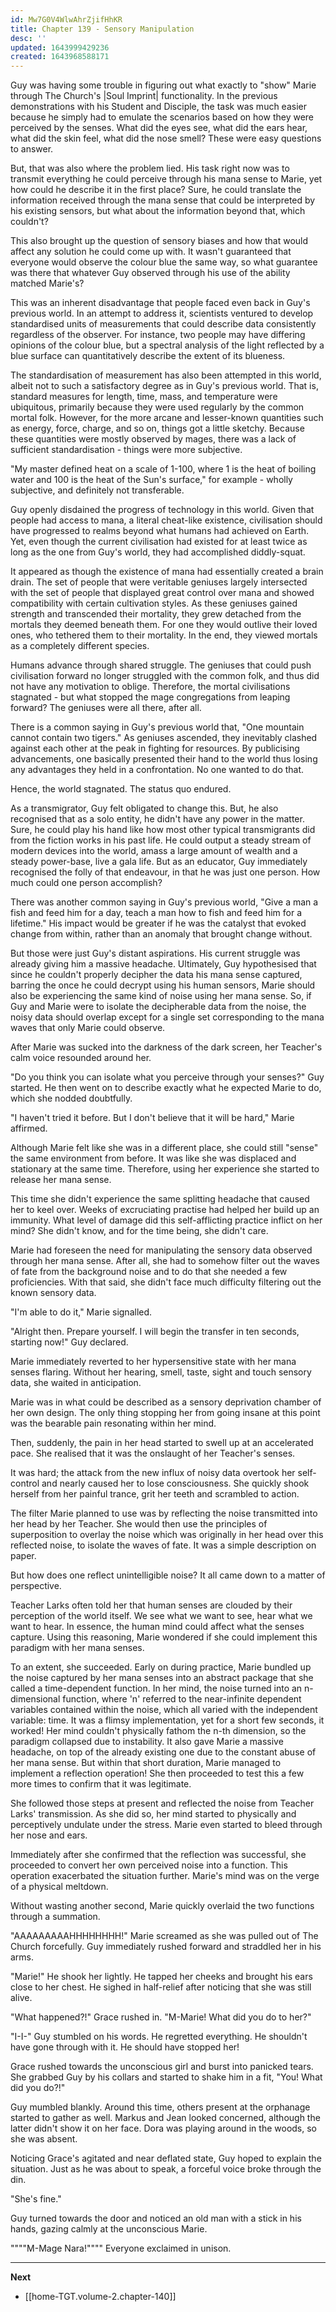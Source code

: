 ```yaml
---
id: Mw7G0V4WlwAhrZjifHhKR
title: Chapter 139 - Sensory Manipulation
desc: ''
updated: 1643999429236
created: 1643968588171
---
```


Guy was having some trouble in figuring out what exactly to "show" Marie through The Church's |Soul Imprint| functionality. In the previous demonstrations with his Student and Disciple, the task was much easier because he simply had to emulate the scenarios based on how they were perceived by the senses. What did the eyes see, what did the ears hear, what did the skin feel, what did the nose smell? These were easy questions to answer.

But, that was also where the problem lied. His task right now was to transmit everything he could perceive through his mana sense to Marie, yet how could he describe it in the first place? Sure, he could translate the information received through the mana sense that could be interpreted by his existing sensors, but what about the information beyond that, which couldn't?

This also brought up the question of sensory biases and how that would affect any solution he could come up with. It wasn't guaranteed that everyone would observe the colour blue the same way, so what guarantee was there that whatever Guy observed through his use of the ability matched Marie's?

This was an inherent disadvantage that people faced even back in Guy's previous world. In an attempt to address it, scientists ventured to develop standardised units of measurements that could describe data consistently regardless of the observer. For instance, two people may have differing opinions of the colour blue, but a spectral analysis of the light reflected by a blue surface can quantitatively describe the extent of its blueness. 

The standardisation of measurement has also been attempted in this world, albeit not to such a satisfactory degree as in Guy's previous world. That is, standard measures for length, time, mass, and temperature were ubiquitous, primarily because they were used regularly by the common mortal folk. However, for the more arcane and lesser-known quantities such as energy, force, charge, and so on, things got a little sketchy. Because these quantities were mostly observed by mages, there was a lack of sufficient standardisation - things were more subjective.

"My master defined heat on a scale of 1-100, where 1 is the heat of boiling water and 100 is the heat of the Sun's surface," for example - wholly subjective, and definitely not transferable.

Guy openly disdained the progress of technology in this world. Given that people had access to mana, a literal cheat-like existence, civilisation should have progressed to realms beyond what humans had achieved on Earth. Yet, even though the current civilisation had existed for at least twice as long as the one from Guy's world, they had accomplished diddly-squat.

It appeared as though the existence of mana had essentially created a brain drain. The set of people that were veritable geniuses largely intersected with the set of people that displayed great control over mana and showed compatibility with certain cultivation styles. As these geniuses gained strength and transcended their mortality, they grew detached from the mortals they deemed beneath them. For one they would outlive their loved ones, who tethered them to their mortality. In the end, they viewed mortals as a completely different species.

Humans advance through shared struggle. The geniuses that could push civilisation forward no longer struggled with the common folk, and thus did not have any motivation to oblige. Therefore, the mortal civilisations stagnated - but what stopped the mage congregations from leaping forward? The geniuses were all there, after all.

There is a common saying in Guy's previous world that, "One mountain cannot contain two tigers." As geniuses ascended, they inevitably clashed against each other at the peak in fighting for resources. By publicising advancements, one basically presented their hand to the world thus losing any advantages they held in a confrontation. No one wanted to do that.

Hence, the world stagnated. The status quo endured.

As a transmigrator, Guy felt obligated to change this. But, he also recognised that as a solo entity, he didn't have any power in the matter. Sure, he could play his hand like how most other typical transmigrants did from the fiction works in his past life. He could output a steady stream of modern devices into the world, amass a large amount of wealth and a steady power-base, live a gala life. But as an educator, Guy immediately recognised the folly of that endeavour, in that he was just one person. How much could one person accomplish? 

There was another common saying in Guy's previous world, "Give a man a fish and feed him for a day, teach a man how to fish and feed him for a lifetime." His impact would be greater if he was the catalyst that evoked change from within, rather than an anomaly that brought change without.

But those were just Guy's distant aspirations. His current struggle was already giving him a massive headache. Ultimately, Guy hypothesised that since he couldn't properly decipher the data his mana sense captured, barring the once he could decrypt using his human sensors, Marie should also be experiencing the same kind of noise using her mana sense. So, if Guy and Marie were to isolate the decipherable data from the noise, the noisy data should overlap except for a single set corresponding to the mana waves that only Marie could observe.

After Marie was sucked into the darkness of the dark screen, her Teacher's calm voice resounded around her.

"Do you think you can isolate what you perceive through your senses?" Guy started. He then went on to describe exactly what he expected Marie to do, which she nodded doubtfully.

"I haven't tried it before. But I don't believe that it will be hard," Marie affirmed.

Although Marie felt like she was in a different place, she could still "sense" the same environment from before. It was like she was displaced and stationary at the same time. Therefore, using her experience she started to release her mana sense.

This time she didn't experience the same splitting headache that caused her to keel over. Weeks of excruciating practise had helped her build up an immunity. What level of damage did this self-afflicting practice inflict on her mind? She didn't know, and for the time being, she didn't care.

Marie had foreseen the need for manipulating the sensory data observed through her mana sense. After all, she had to somehow filter out the waves of fate from the background noise and to do that she needed a few proficiencies. With that said, she didn't face much difficulty filtering out the known sensory data.

"I'm able to do it," Marie signalled.

"Alright then. Prepare yourself. I will begin the transfer in ten seconds, starting now!" Guy declared.

Marie immediately reverted to her hypersensitive state with her mana senses flaring. Without her hearing, smell, taste, sight and touch sensory data, she waited in anticipation.

Marie was in what could be described as a sensory deprivation chamber of her own design. The only thing stopping her from going insane at this point was the bearable pain resonating within her mind.

Then, suddenly, the pain in her head started to swell up at an accelerated pace. She realised that it was the onslaught of her Teacher's senses.

It was hard; the attack from the new influx of noisy data overtook her self-control and nearly caused her to lose consciousness. She quickly shook herself from her painful trance, grit her teeth and scrambled to action.

The filter Marie planned to use was by reflecting the noise transmitted into her head by her Teacher. She would then use the principles of superposition to overlay the noise which was originally in her head over this reflected noise, to isolate the waves of fate. It was a simple description on paper.

But how does one reflect unintelligible noise? It all came down to a matter of perspective.

Teacher Larks often told her that human senses are clouded by their perception of the world itself. We see what we want to see, hear what we want to hear. In essence, the human mind could affect what the senses capture. Using this reasoning, Marie wondered if she could implement this paradigm with her mana senses.

To an extent, she succeeded. Early on during practice, Marie bundled up the noise captured by her mana senses into an abstract package that she called a time-dependent function. In her mind, the noise turned into an n-dimensional function, where 'n' referred to the near-infinite dependent variables contained within the noise, which all varied with the independent variable: time. It was a flimsy implementation, yet for a short few seconds, it worked! Her mind couldn't physically fathom the n-th dimension, so the paradigm collapsed due to instability. It also gave Marie a massive headache, on top of the already existing one due to the constant abuse of her mana sense. But within that short duration, Marie managed to implement a reflection operation! She then proceeded to test this a few more times to confirm that it was legitimate.

She followed those steps at present and reflected the noise from Teacher Larks' transmission. As she did so, her mind started to physically and perceptively undulate under the stress. Marie even started to bleed through her nose and ears.

Immediately after she confirmed that the reflection was successful, she proceeded to convert her own perceived noise into a function. This operation exacerbated the situation further. Marie's mind was on the verge of a physical meltdown.

Without wasting another second, Marie quickly overlaid the two functions through a summation.

"AAAAAAAAAHHHHHHHH!" Marie screamed as she was pulled out of The Church forcefully. Guy immediately rushed forward and straddled her in his arms.

"Marie!" He shook her lightly. He tapped her cheeks and brought his ears close to her chest. He sighed in half-relief after noticing that she was still alive.

"What happened?!" Grace rushed in. "M-Marie! What did you do to her?"

"I-I-" Guy stumbled on his words. He regretted everything. He shouldn't have gone through with it. He should have stopped her!

Grace rushed towards the unconscious girl and burst into panicked tears. She grabbed Guy by his collars and started to shake him in a fit, "You! What did you do?!"

Guy mumbled blankly. Around this time, others present at the orphanage started to gather as well. Markus and Jean looked concerned, although the latter didn't show it on her face. Dora was playing around in the woods, so she was absent.

Noticing Grace's agitated and near deflated state, Guy hoped to explain the situation. Just as he was about to speak, a forceful voice broke through the din.

"She's fine."

Guy turned towards the door and noticed an old man with a stick in his hands, gazing calmly at the unconscious Marie.

""""M-Mage Nara!"""" Everyone exclaimed in unison.


____

**Next**
* [[home-TGT.volume-2.chapter-140]]
